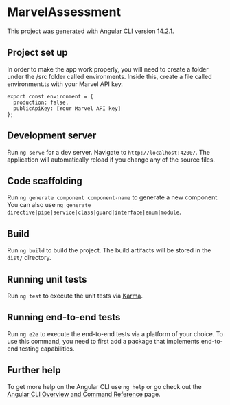 # MarvelAssessment

This project was generated with [Angular CLI](https://github.com/angular/angular-cli) version 14.2.1.

## Project set up

In order to make the app work properly, you will need to create a folder under the /src folder called environments. Inside this, create a file called environment.ts with your Marvel API key. 

```
export const environment = {
  production: false,
  publicApiKey: [Your Marvel API key]
};
```

## Development server

Run `ng serve` for a dev server. Navigate to `http://localhost:4200/`. The application will automatically reload if you change any of the source files.

## Code scaffolding

Run `ng generate component component-name` to generate a new component. You can also use `ng generate directive|pipe|service|class|guard|interface|enum|module`.

## Build

Run `ng build` to build the project. The build artifacts will be stored in the `dist/` directory.


## Running unit tests

Run `ng test` to execute the unit tests via [Karma](https://karma-runner.github.io).

## Running end-to-end tests

Run `ng e2e` to execute the end-to-end tests via a platform of your choice. To use this command, you need to first add a package that implements end-to-end testing capabilities.

## Further help

To get more help on the Angular CLI use `ng help` or go check out the [Angular CLI Overview and Command Reference](https://angular.io/cli) page.
